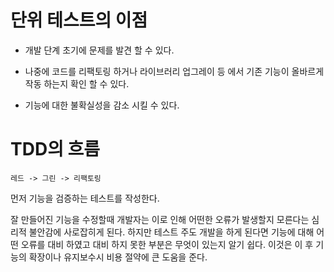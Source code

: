 # 단위 테스트의 이점

- 개발 단계 초기에 문제를 발견 할 수 있다.

- 나중에 코드를 리팩토링 하거나 라이브러리 업그레이 등 에서 기존 기능이 올바르게 작동 하는지 확인 할 수 있다.

- 기능에 대한 불확실성을 감소 시킬 수 있다.

# TDD의 흐름

```
레드 -> 그린 -> 리팩토링
```

먼저 기능을 검증하는 테스트를 작성한다.

잘 만들어진 기능을 수정할때 개발자는 이로 인해 어떤한 오류가 발생할지 모른다는 심리적 불안감에 사로잡히게 된다. 하지만 테스트 주도 개발을 하게 된다면 기능에 대해 어떤 오류를 대비 하였고 대비 하지 못한 부분은 무엇이 있는지 알기 쉽다. 이것은 이 후 기능의 확장이나 유지보수시 비용 절약에 큰 도움을 준다.